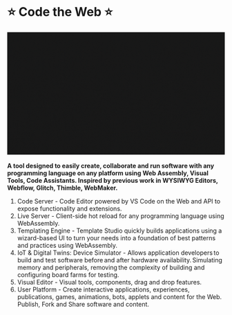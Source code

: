 # ⭐ Code the Web  ⭐

![Intro](/profile/coditor.gif)

**A tool designed to easily create, collaborate and run software with any programming language on any platform using Web Assembly, Visual Tools, Code Assistants. Inspired by previous work in WYSIWYG Editors, Webflow, Glitch, Thimble, WebMaker.**

1. Code Server - Code Editor powered by VS Code on the Web and API to expose functionality and extensions.  
2. Live Server - Client-side hot reload for any programming language using WebAssembly.  
3. Templating Engine - Template Studio quickly builds applications using a wizard-based UI to turn your needs into a foundation of best patterns and practices using WebAssembly.
4. IoT & Digital Twins: Device Simulator -  Allows application developers to build and test software before and after hardware availability. Simulating memory and peripherals, removing the complexity of building and configuring board farms for testing.
5. Visual Editor - Visual tools, components, drag and drop features.
6. User Platform - Create interactive applications, experiences, publications, games, animations, bots, applets and content for the Web. Publish, Fork and Share software and content. 
